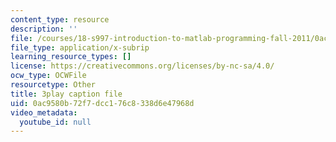 ```yaml
---
content_type: resource
description: ''
file: /courses/18-s997-introduction-to-matlab-programming-fall-2011/0ac9580b72f7dcc176c8338d6e47968d_lWSsUH_MQM4.srt
file_type: application/x-subrip
learning_resource_types: []
license: https://creativecommons.org/licenses/by-nc-sa/4.0/
ocw_type: OCWFile
resourcetype: Other
title: 3play caption file
uid: 0ac9580b-72f7-dcc1-76c8-338d6e47968d
video_metadata:
  youtube_id: null
---
```

